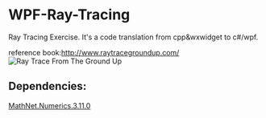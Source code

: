 # WPF-Ray-Tracing
Ray Tracing Exercise. It's a code translation from cpp&wxwidget to c#/wpf.

reference book:http://www.raytracegroundup.com/
![Ray Trace From The Ground Up](http://ec4.images-amazon.com/images/I/41N0m%2BnDcgL._SL500_AA300_.jpg)

## Dependencies:
[MathNet.Numerics.3.11.0](http://www.mathdotnet.com/)
